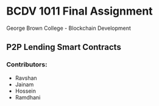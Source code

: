 # BCDV 1011 Final Assignment

George Brown College - Blockchain Development

## P2P Lending Smart Contracts

### Contributors:

- Ravshan
- Jainam
- Hossein
- Ramdhani
